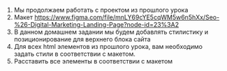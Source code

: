 1. Мы продолжаем работать с проектом из прошлого урока
2. Макет https://www.figma.com/file/mnLY69cYE5cqWM5w6n5hXx/Seo-%26-Digital-Marketing-Landing-Page?node-id=23%3A2
3. В данном домашнем задании мы будем добавлять стилистику и позиционирование для верхнего блока сайта
4. Для всех html элементов из прошлого урока, вам необходимо задать стили в соответствии с макетом.
5. Расставить все элементы в соответствии с макетом